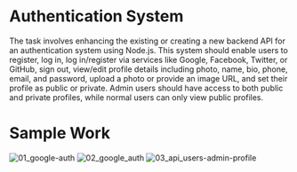 # Authentication System

The task involves enhancing the existing or creating a new backend API for an authentication system using Node.js. This system should enable users to register, log in, log in/register via services like Google, Facebook, Twitter, or GitHub, sign out, view/edit profile details including photo, name, bio, phone, email, and password, upload a photo or provide an image URL, and set their profile as public or private. Admin users should have access to both public and private profiles, while normal users can only view public profiles.



# Sample Work

![01_google-auth](https://github.com/kitparl/Authentication-System/assets/144054850/5a1b93d6-f41d-4ec4-8cbd-810450dd4094)
![02_google_auth](https://github.com/kitparl/Authentication-System/assets/144054850/f681b913-d926-4f0a-9544-8a920cc13ca9)
![03_api_users-admin-profile](https://github.com/kitparl/Authentication-System/assets/144054850/aad788ae-90e8-4cf2-8950-2e8875fc0688)
